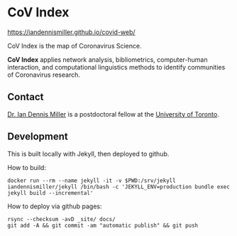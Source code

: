 # CoV Index

https://iandennismiller.github.io/covid-web/

CoV Index is the map of Coronavirus Science.

**CoV Index** applies network analysis, bibliometrics, computer-human interaction, and computational linguistics methods to identify communities of Coronavirus research.

## Contact

[Dr. Ian Dennis Miller](https://twitter.com/iandennismiller) is a postdoctoral fellow at the [University of Toronto](http://imiller.utsc.utoronto.ca).

## Development

This is built locally with Jekyll, then deployed to github.

How to build:

```{bash}
docker run --rm --name jekyll -it -v $PWD:/srv/jekyll iandennismiller/jekyll /bin/bash -c 'JEKYLL_ENV=production bundle exec jekyll build --incremental'
```

How to deploy via github pages:

```{bash}
rsync --checksum -avD _site/ docs/
git add -A && git commit -am "automatic publish" && git push
```
